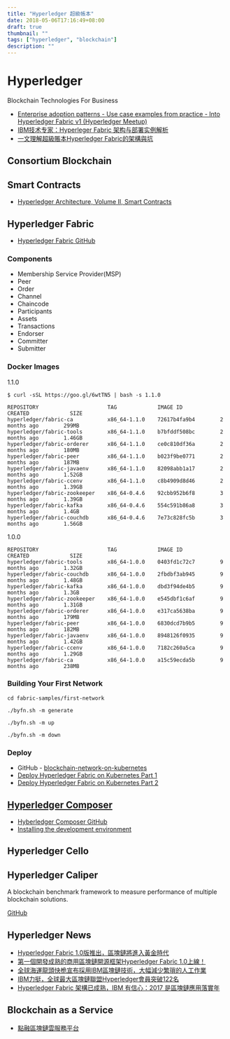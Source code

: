 ```yaml
---
title: "Hyperledger 超級帳本"
date: 2018-05-06T17:16:49+08:00
draft: true
thumbnail: ""
tags: ["hyperledger", "blockchain"]
description: ""
---
```


# Hyperledger

Blockchain Technologies For Business

* [Enterprise adoption patterns - Use case examples from practice - Into Hyperledger Fabric v1 (Hyperledger Meetup)](https://www.hyperledger.org/wp-content/uploads/2017/05/HL_Meetup_Blockchain_IBM__Mai_v2a-1.pdf)
* [IBM技术专家：Hyperleger Fabric 架构与部署实例解析](https://mp.weixin.qq.com/s?__biz=MzU2ODQzNzAyNQ==&mid=2247483894&idx=1&sn=2b29bc68ed51de365775c9a27846a4b4)
* [一文理解超級賬本Hyperledger Fabric的架構與坑](https://mp.weixin.qq.com/s?__biz=MzU2ODQzNzAyNQ==&mid=2247483932&idx=1&sn=8c1993bec84cb9c526da725bc6bccb39)

## Consortium Blockchain

## Smart Contracts

* [Hyperledger Architecture, Volume II, Smart Contracts](https://www.hyperledger.org/wp-content/uploads/2018/04/Hyperledger_Arch_WG_Paper_2_SmartContracts.pdf)

## Hyperledger Fabric

* [Hyperledger Fabric GitHub](https://github.com/hyperledger/fabric)

### Components

* Membership Service Provider(MSP)
* Peer
* Order
* Channel
* Chaincode
* Participants
* Assets
* Transactions
* Endorser
* Committer
* Submitter

### Docker Images

1.1.0

`$ curl -sSL https://goo.gl/6wtTN5 | bash -s 1.1.0`

```
REPOSITORY                      TAG             IMAGE ID            CREATED             SIZE
hyperledger/fabric-ca           x86_64-1.1.0    72617b4fa9b4        2 months ago        299MB
hyperledger/fabric-tools        x86_64-1.1.0    b7bfddf508bc        2 months ago        1.46GB
hyperledger/fabric-orderer      x86_64-1.1.0    ce0c810df36a        2 months ago        180MB
hyperledger/fabric-peer         x86_64-1.1.0    b023f9be0771        2 months ago        187MB
hyperledger/fabric-javaenv      x86_64-1.1.0    82098abb1a17        2 months ago        1.52GB
hyperledger/fabric-ccenv        x86_64-1.1.0    c8b4909d8d46        2 months ago        1.39GB
hyperledger/fabric-zookeeper    x86_64-0.4.6    92cbb952b6f8        3 months ago        1.39GB
hyperledger/fabric-kafka        x86_64-0.4.6    554c591b86a8        3 months ago        1.4GB
hyperledger/fabric-couchdb      x86_64-0.4.6    7e73c828fc5b        3 months ago        1.56GB
```

1.0.0

```
REPOSITORY                      TAG             IMAGE ID            CREATED             SIZE
hyperledger/fabric-tools        x86_64-1.0.0    0403fd1c72c7        9 months ago        1.32GB
hyperledger/fabric-couchdb      x86_64-1.0.0    2fbdbf3ab945        9 months ago        1.48GB
hyperledger/fabric-kafka        x86_64-1.0.0    dbd3f94de4b5        9 months ago        1.3GB
hyperledger/fabric-zookeeper    x86_64-1.0.0    e545dbf1c6af        9 months ago        1.31GB
hyperledger/fabric-orderer      x86_64-1.0.0    e317ca5638ba        9 months ago        179MB
hyperledger/fabric-peer         x86_64-1.0.0    6830dcd7b9b5        9 months ago        182MB
hyperledger/fabric-javaenv      x86_64-1.0.0    8948126f0935        9 months ago        1.42GB
hyperledger/fabric-ccenv        x86_64-1.0.0    7182c260a5ca        9 months ago        1.29GB
hyperledger/fabric-ca           x86_64-1.0.0    a15c59ecda5b        9 months ago        238MB
```

### Building Your First Network

`cd fabric-samples/first-network`

`./byfn.sh -m generate`

`./byfn.sh -m up`

`./byfn.sh -m down`

### Deploy

* GitHub - [blockchain-network-on-kubernetes](https://github.com/IBM/blockchain-network-on-kubernetes)
* [Deploy Hyperledger Fabric on Kubernetes Part 1](http://www.think-foundry.com/deploy-hyperledger-fabric-on-kubernetes-part-1/)
* [Deploy Hyperledger Fabric on Kubernetes Part 2](http://www.think-foundry.com/deploy-hyperledger-fabric-on-kubernetes-part-2/)

## [Hyperledger Composer](https://hyperledger.github.io/composer/latest/)

* [Hyberledger Composer GitHub](https://github.com/hyperledger/composer)
* [Installing the development environment](https://hyperledger.github.io/composer/latest/installing/development-tools.html)

## Hyperledger Cello

## Hyperledger Caliper

A blockchain benchmark framework to measure performance of multiple blockchain solutions.

[GitHub](https://github.com/hyperledger/caliper)

## Hyperledger News

* [Hyperledger Fabric 1.0版推出，區塊鏈將進入黃金時代](http://iknow.stpi.narl.org.tw/Post/Read.aspx?PostID=13580)
* [第一個開發成熟的商用區塊鏈開源框架Hyperledger Fabric 1.0上線！](https://www.bnext.com.tw/article/45355/hyperledger-fabric-releases-version-1-0-of-open-source-distributed-ledger)
* [全球海運龍頭快桅宣布採用IBM區塊鏈技術，大幅減少繁瑣的人工作業](https://www.bnext.com.tw/article/43486/maersk-apply-blackchain-reducing-cost)
* [IBM力挺，全球最大區塊鏈聯盟Hyperledger會員突破122名](https://www.bnext.com.tw/article/43517/blockchain-ibm-hyperledger)
* [Hyperledger Fabric 架構已成熟，IBM 有信心：2017 是區塊鏈應用落實年](http://technews.tw/2017/03/12/ibm-says-blockchain-will-imply-extensively-in-2017/)

## Blockchain as a Service

* [點融區塊鏈雲服務平台 ](https://baas.dianrong.com)
